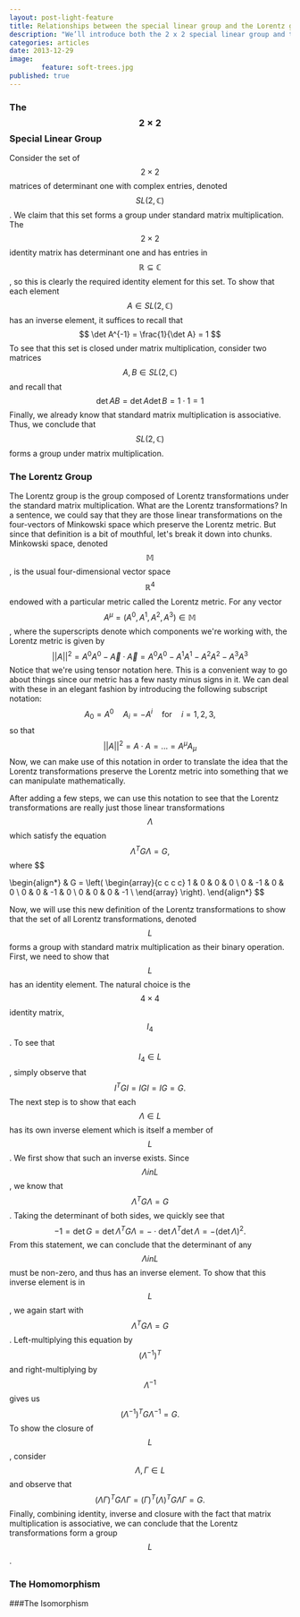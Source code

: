 ```yaml
---
layout: post-light-feature
title: Relationships between the special linear group and the Lorentz group
description: "We’ll introduce both the 2 x 2 special linear group and the Lorentz group. We'll also show some close relationships between between these two groups which have important physical implications."
categories: articles
date: 2013-12-29
image: 
        feature: soft-trees.jpg
published: true
---
```


### The $$ 2 \times 2 $$ Special Linear Group

Consider the set of $$ 2 \times 2 $$ matrices of determinant one with complex entries, denoted $$ SL(2, \mathbb{C}) $$. We claim that this set forms a group under standard matrix multiplication. The $$ 2 \times 2 $$ identity matrix has determinant one and has entries in $$ \mathbb{R} \subseteq \mathbb{C} $$, so this is clearly the required identity element for this set. To show that each element $$ A \in SL(2, \mathbb{C}) $$ has an inverse element, it suffices to recall that 
$$ 
\det A^{-1} = \frac{1}{\det A} = 1
$$
To see that this set is closed under matrix multiplication, consider two matrices $$ A, B \in SL(2, \mathbb{C}) $$ and recall that 
$$ 
\det A B = \det A \det B = 1 \cdot 1 = 1 
$$
Finally, we already know that standard matrix multiplication is associative. Thus, we conclude that $$ SL(2, \mathbb{C})$$ forms a group under matrix multiplication. 

### The Lorentz Group

The Lorentz group is the group composed of Lorentz transformations under the standard matrix multiplication. What are the Lorentz transformations? In a sentence, we could say that they are those linear transformations on the four-vectors of Minkowski space which preserve the Lorentz metric. But since that definition is a bit of mouthful, let's break it down into chunks. Minkowski space, denoted $$ \mathbb{M} $$, is the usual four-dimensional vector space $$ \mathbb{R}^4 $$ endowed with a particular metric called the Lorentz metric. For any vector $$ A^{\mu} = (A^0, A^1, A^2, A^3) \in \mathbb{M} $$, where the superscripts denote which components we're working with, the Lorentz metric is given by 
$$
||A||^2 = A^0 A^0 - \vec{A} \cdot \vec{A} = A^0 A^0 - A^1 A^1 -A^2 A^2 -A^3 A^3
$$
Notice that we're using tensor notation here. This is a convenient way to go about things since our metric has a few nasty minus signs in it. We can deal with these in an elegant fashion by introducing the following subscript notation:
$$ 
A_0 = A^0 \quad A_i = -A^i \quad \text{for} \quad i = 1, 2, 3,
$$
so that 
$$
||A||^2 = A \cdot A = ... = A^{\mu} A_{\mu} 
$$
Now, we can make use of this notation in order to translate the idea that the Lorentz transformations preserve the Lorentz metric into something that we can manipulate mathematically. 

After adding a few steps, we can use this notation to see that the Lorentz transformations are really just those linear transformations $$ \Lambda $$ which satisfy the equation 
$$
{\Lambda} ^T G \Lambda = G,
$$
where 
$$

\begin{align*}
& G = 
	\left(
		\begin{array}{c c c c}
		1 &  0 &  0 &  0 \\
		0 & -1 &  0 &  0 \\
		0 & 0  & -1 &  0 \\
		0 & 0  &  0 & -1 \\
		\end{array}
	\right).
\end{align*}
$$

Now, we will use this new definition of the Lorentz transformations to show that the set of all Lorentz transformations, denoted $$ L $$ forms a group with standard matrix multiplication as their binary operation. First, we need to show that $$L$$ has an identity element. The natural choice is the $$ 4 \times 4 $$ identity matrix, $$ I_4 $$. To see that $$ I_4 \in L $$, simply observe that 
$$
I ^T G I = I G I = I G = G.
$$
The next step is to show that each $$ \Lambda \in L $$ has its own inverse element which is itself a member of $$ L $$. We first show that such an inverse exists. Since $$ \Lambda in L $$, we know that $$ {\Lambda} ^T G  \Lambda = G $$. Taking the determinant of both sides, we quickly see that 
$$
-1 = \det G = \det {\Lambda}^T G \Lambda = - \cdot \det {\Lambda} ^T \det \Lambda = - \left( \det \Lambda \right) ^2. 
$$
From this statement, we can conclude that the determinant of any $$ \Lambda in L $$ must be non-zero, and thus has an inverse element. To show that this inverse element is in $$ L $$, we again start with $$ {\Lambda} ^T G \Lambda = G $$. Left-multiplying this equation by $$ \left( {\Lambda}^{-1} \right) ^T $$ and right-multiplying by $$ {\Lambda}^{-1} $$ gives us 
$$
\left( {\Lambda}^{-1} \right) ^T G {\Lambda}^{-1} = G.
$$
To show the closure of $$ L $$, consider $$ \Lambda, \Gamma \in L$$ and observe that 
$$
(\Lambda \Gamma)^T G \Lambda \Gamma = (\Gamma)^T (\Lambda)^T G \Lambda \Gamma = G.
$$
Finally, combining identity, inverse and closure with the fact that matrix multiplication is associative, we can conclude that the Lorentz transformations form a group $$L$$.




### The Homomorphism

###The Isomorphism
